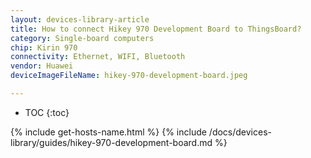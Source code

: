 ```yaml
---
layout: devices-library-article
title: How to connect Hikey 970 Development Board to ThingsBoard?
category: Single-board computers
chip: Kirin 970
connectivity: Ethernet, WIFI, Bluetooth
vendor: Huawei
deviceImageFileName: hikey-970-development-board.jpeg

---
```



* TOC
{:toc}

{% include get-hosts-name.html %}
{% include /docs/devices-library/guides/hikey-970-development-board.md %}
